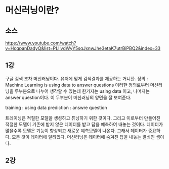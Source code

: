 # 머신러닝이란?
## 소스
https://www.youtube.com/watch?v=HcqpanDadyQ&list=PLIivdWyY5sqJxnwJhe3etaK7utrBiPBQ2&index=33
## 1강
구글 검색 조차 머신러닝이다. 유저에 맞게 검색결과를 제공하는 거니깐.
정의 : Machine Learning is using data to answer questions
이러한 정의로부터 머신러닝을 두부분으로 나누어 생각할 수 있는데
한가지는 using data 이고, 나머지는 answer question이다.
이 두부분이 머신러닝의 양면을 잘 보여준다.

training : using data
prediction : answre question

트레이닝은 적절한 모델을 생성하고 튜닝하기 위한 것이다.
그리고 이로부터 만들어진 적절한 모델이 기존에 받지 않은 데이터를 받고 답을 예측하여 내놓는 것이다.
데이터가 많을수록 모델은 기능이 향상되고 새로운 예측모델이 나온다.
그래서 데이터가 중요하다. 모든 것이 데이터에 달려있다.
머신러닝은 데이터에 숨겨진 답을 내놓는 열쇠인 셈이다.

## 2강
